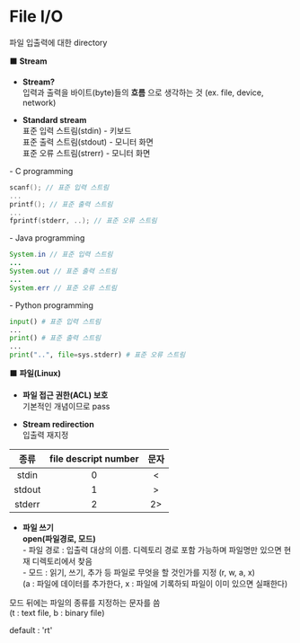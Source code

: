# File I/O    
파일 입출력에 대한 directory  

⬛️ **Stream**  
* **Stream?**  
입력과 출력을 바이트(byte)들의 **흐름** 으로 생각하는 것 (ex. file, device, network)  

* **Standard stream**  
표준 입력 스트림(stdin) - 키보드  
표준 출력 스트림(stdout) - 모니터 화면  
표준 오류 스트림(strerr) - 모니터 화면  

\- C programming  
```c
scanf(); // 표준 입력 스트림
...
printf(); // 표준 출력 스트림 
...
fprintf(stderr, ..); // 표준 오류 스트림
```

\- Java programming  
```java
System.in // 표준 입력 스트림
...
System.out // 표준 출력 스트림
...
System.err // 표준 오류 스트림
```

\- Python programming  
```python
input() # 표준 입력 스트림
...
print() # 표준 출력 스트림
...
print("..", file=sys.stderr) # 표준 오류 스트림
```

⬛️ **파일(Linux)**   
* **파일 접근 권한(ACL) 보호**    
기본적인 개념이므로 pass  

* **Stream redirection**  
입출력 재지정  

|종류   | file descript number | 문자  | 
|:-----:|:--------------------:|:-----:|
|stdin  | 0                    | < |
|stdout | 1                    | >  | 
|stderr | 2                    | 2>  | 

* **파일 쓰기**  
**open(파일경로, 모드)**  
\- 파일 경로 : 입출력 대상의 이름. 디렉토리 경로 포함 가능하며 파일명만 있으면 현재 디렉토리에서 찾음  
\- 모드 : 읽기, 쓰기, 추가 등 파일로 무엇을 할 것인가를 지정 (r, w, a, x)  
(a : 파일에 데이터를 추가한다, x : 파일에 기록하되 파일이 이미 있으면 실패한다)  

모드 뒤에는 파일의 종류를 지정하는 문자를 씀  
(t : text file, b : binary file)  

default : 'rt'  
